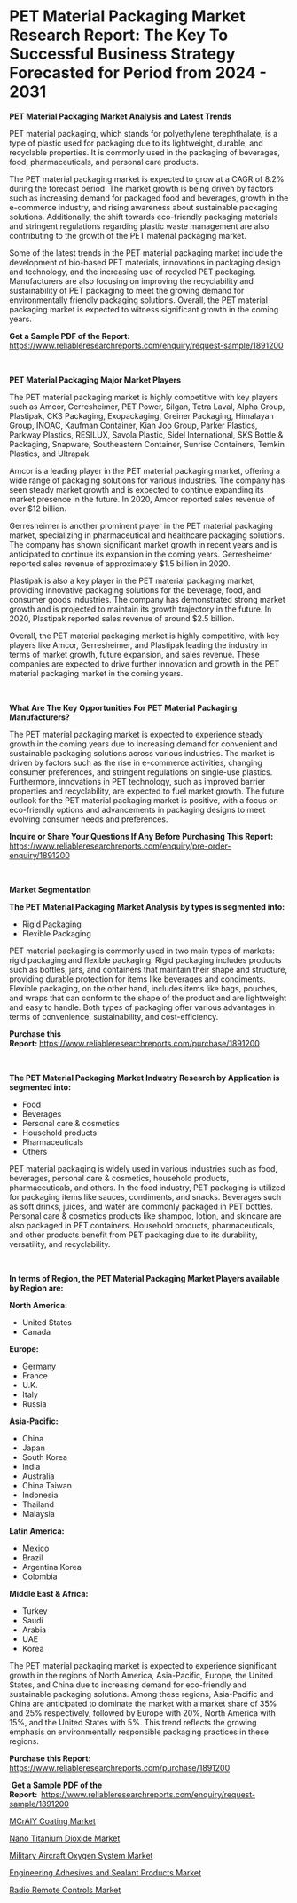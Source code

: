 <p><h1>PET Material Packaging Market Research Report: The Key To Successful Business Strategy Forecasted for Period from 2024 - 2031</h1></p><p><strong>PET Material Packaging Market Analysis and Latest Trends</strong></p>
<p><p>PET material packaging, which stands for polyethylene terephthalate, is a type of plastic used for packaging due to its lightweight, durable, and recyclable properties. It is commonly used in the packaging of beverages, food, pharmaceuticals, and personal care products.</p><p>The PET material packaging market is expected to grow at a CAGR of 8.2% during the forecast period. The market growth is being driven by factors such as increasing demand for packaged food and beverages, growth in the e-commerce industry, and rising awareness about sustainable packaging solutions. Additionally, the shift towards eco-friendly packaging materials and stringent regulations regarding plastic waste management are also contributing to the growth of the PET material packaging market.</p><p>Some of the latest trends in the PET material packaging market include the development of bio-based PET materials, innovations in packaging design and technology, and the increasing use of recycled PET packaging. Manufacturers are also focusing on improving the recyclability and sustainability of PET packaging to meet the growing demand for environmentally friendly packaging solutions. Overall, the PET material packaging market is expected to witness significant growth in the coming years.</p></p>
<p><strong>Get a Sample PDF of the Report:&nbsp;</strong> <a href="https://www.reliableresearchreports.com/enquiry/request-sample/1891200">https://www.reliableresearchreports.com/enquiry/request-sample/1891200</a></p>
<p>&nbsp;</p>
<p><strong>PET Material Packaging Major Market Players</strong></p>
<p><p>The PET material packaging market is highly competitive with key players such as Amcor, Gerresheimer, PET Power, Silgan, Tetra Laval, Alpha Group, Plastipak, CKS Packaging, Exopackaging, Greiner Packaging, Himalayan Group, INOAC, Kaufman Container, Kian Joo Group, Parker Plastics, Parkway Plastics, RESILUX, Savola Plastic, Sidel International, SKS Bottle & Packaging, Snapware, Southeastern Container, Sunrise Containers, Temkin Plastics, and Ultrapak.</p><p>Amcor is a leading player in the PET material packaging market, offering a wide range of packaging solutions for various industries. The company has seen steady market growth and is expected to continue expanding its market presence in the future. In 2020, Amcor reported sales revenue of over $12 billion.</p><p>Gerresheimer is another prominent player in the PET material packaging market, specializing in pharmaceutical and healthcare packaging solutions. The company has shown significant market growth in recent years and is anticipated to continue its expansion in the coming years. Gerresheimer reported sales revenue of approximately $1.5 billion in 2020.</p><p>Plastipak is also a key player in the PET material packaging market, providing innovative packaging solutions for the beverage, food, and consumer goods industries. The company has demonstrated strong market growth and is projected to maintain its growth trajectory in the future. In 2020, Plastipak reported sales revenue of around $2.5 billion.</p><p>Overall, the PET material packaging market is highly competitive, with key players like Amcor, Gerresheimer, and Plastipak leading the industry in terms of market growth, future expansion, and sales revenue. These companies are expected to drive further innovation and growth in the PET material packaging market in the coming years.</p></p>
<p>&nbsp;</p>
<p><strong>What Are The Key Opportunities For PET Material Packaging Manufacturers?</strong></p>
<p><p>The PET material packaging market is expected to experience steady growth in the coming years due to increasing demand for convenient and sustainable packaging solutions across various industries. The market is driven by factors such as the rise in e-commerce activities, changing consumer preferences, and stringent regulations on single-use plastics. Furthermore, innovations in PET technology, such as improved barrier properties and recyclability, are expected to fuel market growth. The future outlook for the PET material packaging market is positive, with a focus on eco-friendly options and advancements in packaging designs to meet evolving consumer needs and preferences.</p></p>
<p><strong>Inquire or Share Your Questions If Any Before Purchasing This Report:</strong> <a href="https://www.reliableresearchreports.com/enquiry/pre-order-enquiry/1891200">https://www.reliableresearchreports.com/enquiry/pre-order-enquiry/1891200</a></p>
<p>&nbsp;</p>
<p><strong>Market Segmentation</strong></p>
<p><strong>The PET Material Packaging Market Analysis by types is segmented into:</strong></p>
<p><ul><li>Rigid Packaging</li><li>Flexible Packaging</li></ul></p>
<p><p>PET material packaging is commonly used in two main types of markets: rigid packaging and flexible packaging. Rigid packaging includes products such as bottles, jars, and containers that maintain their shape and structure, providing durable protection for items like beverages and condiments. Flexible packaging, on the other hand, includes items like bags, pouches, and wraps that can conform to the shape of the product and are lightweight and easy to handle. Both types of packaging offer various advantages in terms of convenience, sustainability, and cost-efficiency.</p></p>
<p><strong>Purchase this Report:&nbsp;</strong><a href="https://www.reliableresearchreports.com/purchase/1891200">https://www.reliableresearchreports.com/purchase/1891200</a></p>
<p>&nbsp;</p>
<p><strong>The PET Material Packaging Market Industry Research by Application is segmented into:</strong></p>
<p><ul><li>Food</li><li>Beverages</li><li>Personal care & cosmetics</li><li>Household products</li><li>Pharmaceuticals</li><li>Others</li></ul></p>
<p><p>PET material packaging is widely used in various industries such as food, beverages, personal care & cosmetics, household products, pharmaceuticals, and others. In the food industry, PET packaging is utilized for packaging items like sauces, condiments, and snacks. Beverages such as soft drinks, juices, and water are commonly packaged in PET bottles. Personal care & cosmetics products like shampoo, lotion, and skincare are also packaged in PET containers. Household products, pharmaceuticals, and other products benefit from PET packaging due to its durability, versatility, and recyclability.</p></p>
<p>&nbsp;</p>
<p><strong>In terms of Region, the PET Material Packaging Market Players available by Region are:</strong></p>
<p>
    <p> <strong> North America: </strong>
        <ul>
            <li>United States</li>
            <li>Canada</li>
        </ul>
        </p> 
    <p> <strong> Europe: </strong>
        <ul>
            <li>Germany</li>
            <li>France</li>
            <li>U.K.</li>
            <li>Italy</li>
            <li>Russia</li>
        </ul>
        </p> 
    <p> <strong> Asia-Pacific: </strong>
        <ul>
            <li>China</li>
            <li>Japan</li>
            <li>South Korea</li>
            <li>India</li>
            <li>Australia</li>
            <li>China Taiwan</li>
            <li>Indonesia</li>
            <li>Thailand</li>
            <li>Malaysia</li>
        </ul>
        </p> 
    <p> <strong> Latin America: </strong>
        <ul>
            <li>Mexico</li>
            <li>Brazil</li>
            <li>Argentina Korea</li>
            <li>Colombia</li>
        </ul>
        </p> 
    <p> <strong> Middle East & Africa: </strong>
        <ul>
            <li>Turkey</li>
            <li>Saudi</li>
            <li>Arabia</li>
            <li>UAE</li>
            <li>Korea</li>
        </ul>
    </p>
    </p>
<p><p>The PET material packaging market is expected to experience significant growth in the regions of North America, Asia-Pacific, Europe, the United States, and China due to increasing demand for eco-friendly and sustainable packaging solutions. Among these regions, Asia-Pacific and China are anticipated to dominate the market with a market share of 35% and 25% respectively, followed by Europe with 20%, North America with 15%, and the United States with 5%. This trend reflects the growing emphasis on environmentally responsible packaging practices in these regions.</p></p>
<p><strong>Purchase this Report: </strong><a href="https://www.reliableresearchreports.com/purchase/1891200">https://www.reliableresearchreports.com/purchase/1891200</a></p>
<p>&nbsp;<strong>Get a Sample PDF of the Report:&nbsp;&nbsp;</strong><a href="https://www.reliableresearchreports.com/enquiry/request-sample/1891200">https://www.reliableresearchreports.com/enquiry/request-sample/1891200</a></p>
<p><strong></strong></p>
<p><p><a href="https://view.publitas.com/reportprime-1/mcraly-coating-market-size-market-trends-and-growth-outlook-forecasted-for-period-from-2024-to-2031/">MCrAlY Coating Market</a></p><p><a href="https://funky-papaya-cf4.notion.site/Nano-Titanium-Dioxide-Market-Offers-Provide-Insightful-Data-for-the-Time-Period-from-2024-to-2031-an-b83d7078c3dc48859e8ca30993106a6b">Nano Titanium Dioxide Market</a></p><p><a href="https://github.com/gdfhhhj/Market-Research-Report-List-3/blob/main/military-aircraft-oxygen-system-market.md">Military Aircraft Oxygen System Market</a></p><p><a href="https://github.com/RichRobinson5/Market-Research-Report-List-3/blob/main/engineering-adhesives-and-sealant-products-market.md">Engineering Adhesives and Sealant Products Market</a></p><p><a href="https://view.publitas.com/reportprime-1/radio-remote-controls-market-a-comprehensive-report-of-its-market-share-growth-trends-2024-2031/">Radio Remote Controls Market</a></p></p>